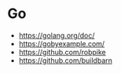 # Go
* https://golang.org/doc/
* https://gobyexample.com/
* https://github.com/robpike
* https://github.com/buildbarn
